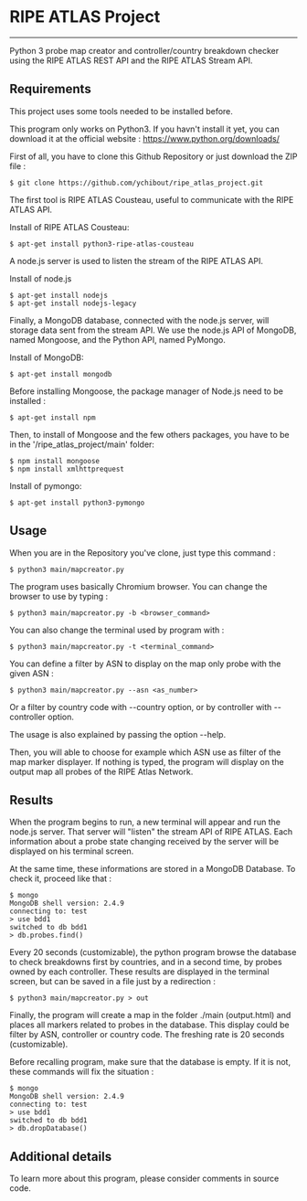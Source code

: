 RIPE ATLAS Project
===================

---

Python 3 probe map creator and controller/country breakdown checker using the RIPE ATLAS REST API and the RIPE ATLAS Stream API.


Requirements
----------

This project uses some tools needed to be installed before.

This program only works on Python3. If you havn't install it yet, you can download it at the official website : https://www.python.org/downloads/

First of all, you have to clone this Github Repository or just download the ZIP file : 

```
$ git clone https://github.com/ychibout/ripe_atlas_project.git
```
 
The first tool is RIPE ATLAS Cousteau, useful to communicate with the RIPE ATLAS API.

Install of RIPE ATLAS Cousteau:

```
$ apt-get install python3-ripe-atlas-cousteau
```

A node.js server is used to listen the stream of the RIPE ATLAS API.

Install of node.js

```
$ apt-get install nodejs
$ apt-get install nodejs-legacy
```

Finally, a MongoDB database, connected with the node.js server, will storage data sent from the stream API. We use the node.js API of MongoDB, named Mongoose, and the Python API, named PyMongo. 

Install of MongoDB:

```
$ apt-get install mongodb
```

Before installing Mongoose, the package manager of Node.js need to be installed :

```
$ apt-get install npm
```

Then, to install of Mongoose and the few others packages, you have to be in the '/ripe_atlas_project/main' folder:

```
$ npm install mongoose
$ npm install xmlhttprequest
```

Install of pymongo:

```
$ apt-get install python3-pymongo
```


Usage
----------

When you are in the Repository you've clone, just type this command :

```
$ python3 main/mapcreator.py
```

The program uses basically Chromium browser. You can change the browser to use by typing :

```
$ python3 main/mapcreator.py -b <browser_command>
```

You can also change the terminal used by program with :

```
$ python3 main/mapcreator.py -t <terminal_command>
```

You can define a filter by ASN to display on the map only probe with the given ASN :

```
$ python3 main/mapcreator.py --asn <as_number>
```

Or a filter by country code with --country option, or by controller with --controller option.

The usage is also explained by passing the option --help. 


Then, you will able to choose for example which ASN use as filter of the map marker displayer. If nothing is typed, the program will display on the output map all probes of the RIPE Atlas Network.


Results
----------

When the program begins to run, a new terminal will appear and run the node.js server. That server will "listen" the stream API of RIPE ATLAS. Each information about a probe state changing received by the server will be displayed on his terminal screen. 

At the same time, these informations are stored in a MongoDB Database. To check it, proceed like that :

```
$ mongo
MongoDB shell version: 2.4.9
connecting to: test
> use bdd1
switched to db bdd1
> db.probes.find()
```

Every 20 seconds (customizable), the python program browse the database to check breakdowns first by countries, and in a second time, by probes owned by each controller. These results are displayed in the terminal screen, but can be saved in a file just by a redirection :

```
$ python3 main/mapcreator.py > out
```

Finally, the program will create a map in the folder ./main (output.html) and places all markers related to probes in the database. This display could be filter by ASN, controller or country code. The freshing rate is 20 seconds (customizable).

Before recalling program, make sure that the database is empty. If it is not, these commands will fix the situation :

```
$ mongo
MongoDB shell version: 2.4.9
connecting to: test
> use bdd1
switched to db bdd1
> db.dropDatabase()
```

Additional details
----------

To learn more about this program, please consider comments in source code.

